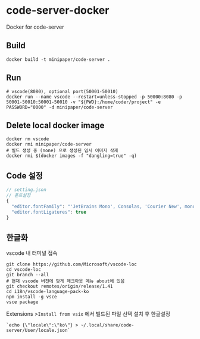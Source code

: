 # code-server-docker
Docker for code-server

## Build

```shell
docker build -t minipaper/code-server .
```

## Run

```shell
# vscode(8080), optional port(50001-50010)
docker run --name vscode --restart=unless-stopped -p 50000:8080 -p 50001-50010:50001-50010 -v "${PWD}:/home/coder/project" -e PASSWORD="0000" -d minipaper/code-server
```

## Delete local docker image
```shell
docker rm vscode
docker rmi minipaper/code-server
# 빌드 생성 중 (none) 으로 생성된 임시 이미지 삭제
docker rmi $(docker images -f "dangling=true" -q)
```

## Code 설정
```javascript
// setting.json
// 폰트설정
{
  "editor.fontFamily": "'JetBrains Mono', Consolas, 'Courier New', monospace",
  "editor.fontLigatures": true
}
```

## 한글화
vscode 내 터미널 접속
```shell
git clone https://github.com/Microsoft/vscode-loc
cd vscode-loc
git branch --all
# 현재 vscode 버전에 맞게 체크아웃 메뉴 about에 있음
git checkout remotes/origin/release/1.41
cd i18n/vscode-language-pack-ko
npm install -g vsce
vsce package
```
Extensions >`Install from vsix` 에서 빌드된 파일 선택 설치 후 한글설정

```shell
`echo {\"locale\":\"ko\"} > ~/.local/share/code-server/User/locale.json`
```